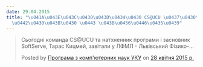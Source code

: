 ```yaml
---
date: 29.04.2015
title: "\u041A\u043E\u043C\u0430\u043D\u0434\u0430 CS@UCU \u0437\u0430\u0432\u0456\
  \u0442\u0430\u043B\u0430 \u0443 \u043B\u0456\u0446\u0435\u0439"
---
```

>
>
>  Сьогодні команда CS@UCU та натхненник програми і засновник SoftServe, Тарас Кицмей, завітали у ЛФМЛ - Львівський Фізико-...
>
>
>
>  Posted by
>  [Програма з комп'ютерних наук УКУ](https://www.facebook.com/csatucu)
>  on
>  [28 квітня 2015 р.](https://www.facebook.com/csatucu/posts/1439663252994108)
>